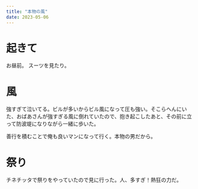 ```yaml
---
title: "本物の風"
date: 2023-05-06
---
```


# 起きて

お昼前。
スーツを見たり。

# 風
強すぎて泣いてる。ビルが多いからビル風になって圧も強い。そこらへんにいた、おばあさんが強すぎる風に倒れていたので、抱き起こしたあと、その前に立って防波堤になりながら一緒に歩いた。

善行を積むことで俺も良いマンになって行く。本物の男だから。

# 祭り
チネチッタで祭りをやっていたので見に行った。人、多すぎ！熱狂の力だ。